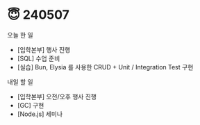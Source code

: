 # 😇 240507

오늘 한 일

* \[입학본부] 행사 진행
* \[SQL] 수업 준비
* \[실습] Bun, Elysia 를 사용한 CRUD + Unit / Integration Test 구현

내일 할 일

* \[입학본부] 오전/오후 행사 진행
* \[GC] 구현
* \[Node.js] 세미나
